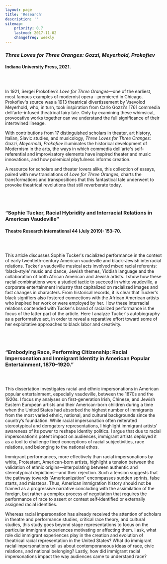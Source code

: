 ```yaml
---
layout: page
title: 'Research'
description: ''
sitemap:
    priority: 0.7
    lastmod: 2017-11-02
    changefreq: weekly
---
```



### <i>Three Loves for Three Oranges: Gozzi, Meyerhold, Prokofiev</i>
#### Indiana University Press, 2021. 

<div style="padding-top: 0px; padding-right: 0px; padding-bottom: 15px; padding-left: 0px;">
<figure class="image right"><img src="{{ "/images/Three_Loves.jpeg" | absolute_url }}" alt="" /></figure>
</div>
    
In 1921, Sergei Prokofiev’s <i>Love for Three Oranges</i>—one of the earliest, most famous examples of modernist opera—premiered in Chicago. Prokofiev's source was a 1913 theatrical divertissement by Vsevolod Meyerhold, who, in turn, took inspiration from Carlo Gozzi's 1761 commedia dell'arte–infused theatrical fairy tale. Only by examining these whimsical, provocative works together can we understand the full significance of their intertwined lineage.

With contributions from 17 distinguished scholars in theater, art history, Italian, Slavic studies, and musicology, <i>Three Loves for Three Oranges: Gozzi, Meyerhold, Prokofiev</i> illuminates the historical development of Modernism in the arts, the ways in which commedia dell'arte's self-referential and improvisatory elements have inspired theater and music innovations, and how polemical playfulness informs creation.

A resource for scholars and theater lovers alike, this collection of essays, paired with new translations of <i>Love for Three Oranges</i>, charts the transformations and transpositions that this fantastical tale underwent to provoke theatrical revolutions that still reverberate today.

<br>
<br>


### “Sophie Tucker, Racial Hybridity and Interracial Relations in American Vaudeville” 
#### Theatre Research International 44 (July 2019): 153–70. 

<div style="padding-top: 0px; padding-right: 0px; padding-bottom: 15px; padding-left: 0px;">
<figure class="image right"><img src="{{ "/images/Tucker.png" | absolute_url }}" alt="" /></figure>
</div>
    
This article discusses Sophie Tucker's racialized performance in the context of early twentieth-century American vaudeville and black–Jewish interracial relations. Tucker's vaudeville musical acts involved mixed racial referents: ‘black-style’ music and dance, Jewish themes, Yiddish language and the collaboration of both African American and Jewish artists. I show how these racial combinations were a studied tactic to succeed in white vaudeville, a corporate entertainment industry that capitalized on racialized images and fast changes in characters. From historical records, it is clear that Tucker's black signifiers also fostered connections with the African American artists who inspired her work or were employed by her. How these interracial relations contended with Tucker's brand of racialized performance is the focus of the latter part of the article. Here I analyze Tucker's autobiography as a performative act, in order to reveal a reparative effort toward some of her exploitative approaches to black labor and creativity.

<br>
<br>

### “Embodying Race, Performing Citizenship: Racial Impersonation and Immigrant Identity in American Popular Entertainment, 1870–1920.” 

<div style="padding-top: 0px; padding-right: 0px; padding-bottom: 15px; padding-left: 0px;">
<figure class="image right"><img src="{{ "/images/Lee_Tung_Foo.png" | absolute_url }}" alt="" /></figure>
</div>
    
This dissertation investigates racial and ethnic impersonations in American popular entertainment, especially vaudeville, between the 1870s and the 1920s. I focus my analyses on first-generation Irish, Chinese, and Jewish Eastern European artists and their American-born children during a time when the United States had absorbed the highest
number of immigrants from the most varied ethnic, national, and cultural backgrounds since the country’s foundation. While racial impersonation often reiterated stereotypical and derogatory representations, I highlight immigrant artists’ awareness of its power to reshape identity politics. I argue that due to racial impersonation’s potent impact on audiences, immigrant artists deployed it as a tool to challenge fixed conceptions of racial subjectivities, race relations, and belonging to the national ethos.

Immigrant performances, more effectively than racial impersonations by white,
Protestant, American-born artists, highlight a tension between the validation of ethnic origins—interpolating between authentic and stereotypical depictions—and their rejection. Such a tension suggests that the pathway towards “Americanization” encompasses sudden sprints, false starts, and missteps. Thus, American immigration history should not be framed as a progressive narrative concluding with the assimilation of the foreign, but rather a complex process of negotiation that requires the performance of race to assert or contest self-identified or externally assigned racial identities.

Whereas racial impersonation has already received the attention of scholars in theatre and
performance studies, critical race theory, and cultural studies, this study goes beyond stage
representations to focus on the particular immigrant experiences motivating or affecting them. I ask, what role did immigrant experiences play in the creation and evolution of theatrical racial representation in the United States? What do immigrant racial impersonations tell us about contemporaneous ideas of race, civic relations, and national belonging? Lastly, how did immigrant racial impersonations impact the way audiences came to understand race?
